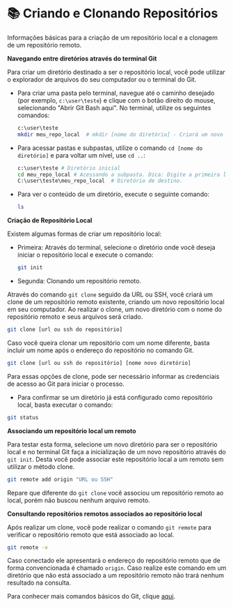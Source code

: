 # :books: Criando e Clonando Repositórios 

Informações básicas para a criação de um repositório local e a clonagem de um repositório remoto.

**Navegando entre diretórios através do terminal Git**

Para criar um diretório destinado a ser o repositório local, você pode utilizar o explorador de arquivos do seu computador ou o terminal do Git.

- Para criar uma pasta pelo terminal, navegue até o caminho desejado (por exemplo, `c:\user\teste`) e clique com o botão direito do mouse, selecionando "Abrir Git Bash aqui". No terminal, utilize os seguintes comandos:

  ```bash
  c:\user\teste
  mkdir meu_repo_local  # mkdir [nome do diretório] - Criará um novo diretório chamado "meu_repo_local"
  ```

- Para acessar pastas e subpastas, utilize o comando `cd [nome do diretório]` e para voltar um nível, use `cd ..`:

  ```bash
  c:\user\teste # Diretório inicial
  cd meu_repo_local # Acessando a subpasta. Dica: Digite a primeira letra e pressione TAB para autocompletar.
  C:\user\teste\meu_repo_local  # Diretório de destino.
  ```

- Para ver o conteúdo de um diretório, execute o seguinte comando:

  ```bash
  ls
  ```

**Criação de Repositório Local**

Existem algumas formas de criar um repositório local:

- Primeira: Através do terminal, selecione o diretório onde você deseja iniciar o repositório local e execute o comando:

  ```bash
  git init
  ```

- Segunda: Clonando um repositório remoto.

Através do comando `git clone` seguido da URL ou SSH, você criará um clone de um repositório remoto existente, criando um novo repositório local em seu computador. Ao realizar o clone, um novo diretório com o nome do repositório remoto e seus arquivos será criado.

```bash
git clone [url ou ssh do repositório]
```

Caso você queira clonar um repositório com um nome diferente, basta incluir um nome após o endereço do repositório no comando Git.

```bash
git clone [url ou ssh do repositório] [nome novo diretório]
```

Para essas opções de clone, pode ser necessário informar as credenciais de acesso ao Git para iniciar o processo.

* Para confirmar se um diretório já está configurado como repositório local, basta executar o comando:

```bash
git status
```

**Associando um repositório local um remoto**

Para testar esta forma, selecione um novo diretório para ser o repositório local e no terminal Git faça a inicialização de um novo repositório através do  `git init`. Desta você pode associar este repositório local a um remoto sem utilizar o método clone. 

```bash
git remote add origin "URL ou SSH"
```

Repare que diferente do `git clone` você associou um repositório remoto ao local, porém não buscou nenhum arquivo remoto. 

**Consultando repositórios remotos associados ao repositório local**

Após realizar um clone, você pode realizar o comando `git remote` para verificar o repositório remoto que está associado ao local.

```bash
git remote -v
```

Caso conectado ele apresentará o endereço do repositório remoto que de forma convencionada é chamado `origin`. Caso realize este comando em um diretório que não está associado a um repositório remoto não trará nenhum resultado na consulta.

Para conhecer mais comandos básicos do Git, clique [aqui](./5%20-%20Estrutura%20Git%20-%20Comandos%20Básicos.md).

